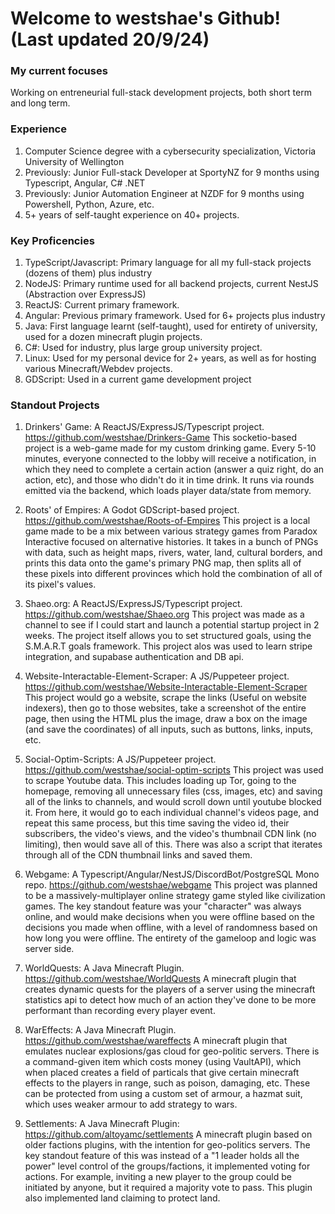 # Welcome to westshae's Github! (Last updated 20/9/24)

### My current focuses
Working on entreneurial full-stack development projects, both short term and long term.

### Experience
1. Computer Science degree with a cybersecurity specialization, Victoria University of Wellington
2. Previously: Junior Full-stack Developer at SportyNZ for 9 months using Typescript, Angular, C# .NET
3. Previously: Junior Automation Engineer at NZDF for 9 months using Powershell, Python, Azure, etc.
4. 5+ years of self-taught experience on 40+ projects.

### Key Proficencies
1. TypeScript/Javascript: Primary language for all my full-stack projects (dozens of them) plus industry
2. NodeJS: Primary runtime used for all backend projects, current NestJS (Abstraction over ExpressJS)
3. ReactJS: Current primary framework.
4. Angular: Previous primary framework. Used for 6+ projects plus industry
5. Java: First language learnt (self-taught), used for entirety of university, used for a dozen minecraft plugin projects.
6. C#: Used for industry, plus large group university project.
7. Linux: Used for my personal device for 2+ years, as well as for hosting various Minecraft/Webdev projects.
8. GDScript: Used in a current game development project

### Standout Projects
1. Drinkers' Game: A ReactJS/ExpressJS/Typescript project. https://github.com/westshae/Drinkers-Game
This socketio-based project is a web-game made for my custom drinking game. Every 5-10 minutes, everyone connected to the lobby will receive a notification, in which they need to complete a certain action (answer a quiz right, do an action, etc), and those who didn't do it in time drink. It runs via rounds emitted via the backend, which loads player data/state from memory.

2. Roots' of Empires: A Godot GDScript-based project. https://github.com/westshae/Roots-of-Empires
This project is a local game made to be a mix between various strategy games from Paradox Interactive focused on alternative histories. It takes in a bunch of PNGs with data, such as height maps, rivers, water, land, cultural borders, and prints this data onto the game's primary PNG map, then splits all of these pixels into different provinces which hold the combination of all of its pixel's values.

3. Shaeo.org: A ReactJS/ExpressJS/Typescript project. https://github.com/westshae/Shaeo.org
This project was made as a channel to see if I could start and launch a potential startup project in 2 weeks. The project itself allows you to set structured goals, using the S.M.A.R.T goals framework. This project alos was used to learn stripe integration, and supabase authentication and DB api.

4. Website-Interactable-Element-Scraper: A JS/Puppeteer project. https://github.com/westshae/Website-Interactable-Element-Scraper
This project would go a website, scrape the links (Useful on website indexers), then go to those websites, take a screenshot of the entire page, then using the HTML plus the image, draw a box on the image (and save the coordinates) of all inputs, such as buttons, links, inputs, etc.

5. Social-Optim-Scripts: A JS/Puppeteer project. https://github.com/westshae/social-optim-scripts
This project was used to scrape Youtube data. This includes loading up Tor, going to the homepage, removing all unnecessary files (css, images, etc) and saving all of the links to channels, and would scroll down until youtube blocked it.
From here, it would go to each individual channel's videos page, and repeat this same process, but this time saving the video id, their subscribers, the video's views, and the video's thumbnail CDN link (no limiting), then would save all of this. There was also a script that iterates through all of the CDN thumbnail links and saved them.

6. Webgame: A Typescript/Angular/NestJS/DiscordBot/PostgreSQL Mono repo. https://github.com/westshae/webgame
This project was planned to be a massively-multiplayer online strategy game styled like civilization games. The key standout feature was your "character" was always online, and would make decisions when you were offline based on the decisions you made when offline, with a level of randomness based on how long you were offline. The entirety of the gameloop and logic was server side.

7. WorldQuests: A Java Minecraft Plugin. https://github.com/westshae/WorldQuests
A minecraft plugin that creates dynamic quests for the players of a server using the minecraft statistics api to detect how much of an action they've done to be more performant than recording every player event.

8. WarEffects: A Java Minecraft Plugin. https://github.com/westshae/wareffects
A minecraft plugin that emulates nuclear explosions/gas cloud for geo-politic servers. There is a command-given item which costs money (using VaultAPI), which when placed creates a field of particals that give certain minecraft effects to the players in range, such as poison, damaging, etc. These can be protected from using a custom set of armour, a hazmat suit, which uses weaker armour to add strategy to wars.

9. Settlements: A Java Minecraft Plugin: https://github.com/altoyamc/settlements
A minecraft plugin based on older factions plugins, with the intention for geo-politics servers. The key standout feature of this was instead of a "1 leader holds all the power" level control of the groups/factions, it implemented voting for actions. For example, inviting a new player to the group could be initiated by anyone, but it required a majority vote to pass. This plugin also implemented land claiming to protect land.
